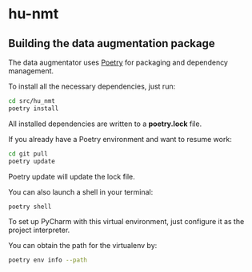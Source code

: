 # hu-nmt



## Building the data augmentation package

The data augmentator uses [Poetry](https://python-poetry.org/) for packaging and dependency management.

To install all the necessary dependencies, just run:
```bash
cd src/hu_nmt
poetry install
```
All installed dependencies are written to a **poetry.lock** file.


If you already have a Poetry environment and want to resume work:
```bash
cd git pull
poetry update
```
Poetry update will update the lock file.

You can also launch a shell in your terminal:
```bash
poetry shell
```

To set up PyCharm with this virtual environment, just configure it as the project interpreter.

You can obtain the path for the virtualenv by:
```bash
poetry env info --path
```
